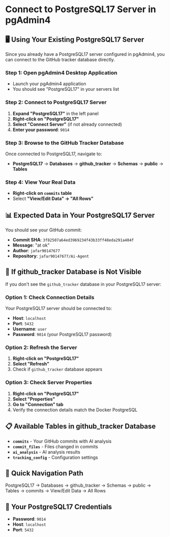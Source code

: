 # Connect to PostgreSQL17 Server in pgAdmin4

## 🖥️ **Using Your Existing PostgreSQL17 Server**

Since you already have a PostgreSQL17 server configured in pgAdmin4, you can connect to the GitHub tracker database directly.

### **Step 1: Open pgAdmin4 Desktop Application**
- Launch your pgAdmin4 application
- You should see "PostgreSQL17" in your servers list

### **Step 2: Connect to PostgreSQL17 Server**
1. **Expand "PostgreSQL17"** in the left panel
2. **Right-click on "PostgreSQL17"**
3. **Select "Connect Server"** (if not already connected)
4. **Enter your password**: `9014`

### **Step 3: Browse to the GitHub Tracker Database**
Once connected to PostgreSQL17, navigate to:
- **PostgreSQL17** → **Databases** → **github_tracker** → **Schemas** → **public** → **Tables**

### **Step 4: View Your Real Data**
- **Right-click on `commits` table**
- Select **"View/Edit Data" → "All Rows"**

## 📊 **Expected Data in Your PostgreSQL17 Server**

You should see your GitHub commit:
- **Commit SHA**: `3f82507a64ed3969234f43b33ff48eda291a404f`
- **Message**: "at ok"
- **Author**: `jafar90147677`
- **Repository**: `jafar90147677/Ai-Agent`

## 🔧 **If github_tracker Database is Not Visible**

If you don't see the `github_tracker` database in your PostgreSQL17 server:

### **Option 1: Check Connection Details**
Your PostgreSQL17 server should be connected to:
- **Host**: `localhost`
- **Port**: `5432`
- **Username**: `user`
- **Password**: `9014` (your PostgreSQL17 password)

### **Option 2: Refresh the Server**
1. **Right-click on "PostgreSQL17"**
2. **Select "Refresh"**
3. Check if `github_tracker` database appears

### **Option 3: Check Server Properties**
1. **Right-click on "PostgreSQL17"**
2. **Select "Properties"**
3. **Go to "Connection" tab**
4. Verify the connection details match the Docker PostgreSQL

## 📋 **Available Tables in github_tracker Database**

- **`commits`** - Your GitHub commits with AI analysis
- **`commit_files`** - Files changed in commits
- **`ai_analysis`** - AI analysis results
- **`tracking_config`** - Configuration settings

## 🎯 **Quick Navigation Path**
PostgreSQL17 → Databases → github_tracker → Schemas → public → Tables → commits → View/Edit Data → All Rows

## 🔑 **Your PostgreSQL17 Credentials**
- **Password**: `9014`
- **Host**: `localhost`
- **Port**: `5432`
